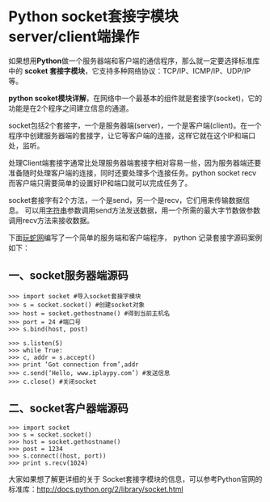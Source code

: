 # Python socket套接字模块server/client端操作

如果想用**Python**做一个服务器端和客户端的通信程序，那么就一定要选择标准库中的 **scoket 套接字模块**，它支持多种网络协议：TCP/IP、ICMP/IP、UDP/IP等。

**python scoket模块详解**，在网络中一个最基本的组件就是套接字(socket)，它的功能是在2个程序之间建立信息的通道。

socket包括2个套接字，一个是服务器端(server)，一个是客户端(client)。在一个程序中创建服务器端的套接字，让它等客户端的连接，这样它就在这个IP和端口处，监听。

处理Client端套接字通常比处理服务器端套接字相对容易一些，因为服务器端还要准备随时处理客户端的连接，同时还要处理多个连接任务。python socket recv
而客户端只需要简单的设置好IP和端口就可以完成任务了。

socket套接字有2个方法，一个是send，另一个是recv，它们用来传输数据信息。
可以用[字符串](http://www.iplaypy.com/jichu/str.html)参数调用send方法发送数据，用一个所需的最大字节数做参数调用recv方法来接收数据。

下面[玩蛇网](http://www.iplaypy.com/)编写了一个简单的服务端和客户端程序，
python 记录套接字源码案例如下：

## 一、socket服务器端源码
```
>>> import socket #导入socket套接字模块
>>> s = socket.socket() #创建socket对象
>>> host = socket.gethostname() #得到当前主机名
>>> port = 24 #端口号
>>> s.bind(host, post)

>>> s.listen(5)
>>> while True:
>>> c, addr = s.accept()
>>> print ‘Got connection from’,addr
>>> c.send(‘Hello, www.iplaypy.com’) #发送信息
>>> c.close() #关闭socket
```
## 二、socket客户器端源码
```
>>> import socket
>>> s = socket.socket()
>>> host = socket.gethostname()
>>> post = 1234
>>> s.connect((host, port))
>>> print s.recv(1024)
```
大家如果想了解更详细的关于 Socket套接字模块的信息，可以参考Python官网的标准库：<http://docs.python.org/2/library/socket.html>